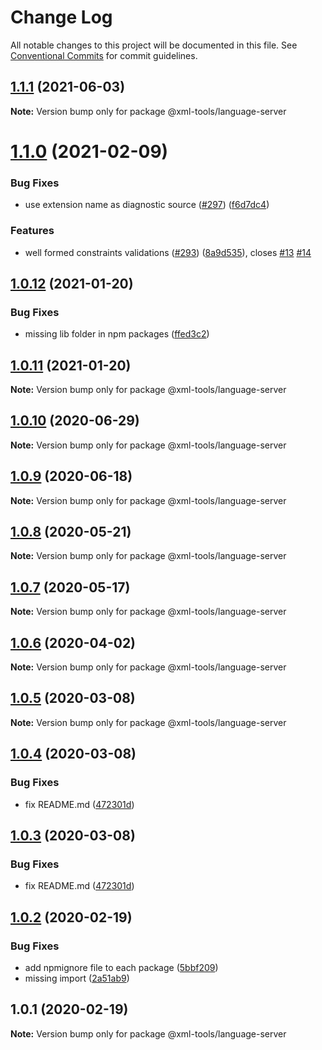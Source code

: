 # Change Log

All notable changes to this project will be documented in this file.
See [Conventional Commits](https://conventionalcommits.org) for commit guidelines.

## [1.1.1](https://github.com/SAP/xml-tools/compare/@xml-tools/language-server@1.1.0...@xml-tools/language-server@1.1.1) (2021-06-03)

**Note:** Version bump only for package @xml-tools/language-server

# [1.1.0](https://github.com/SAP/xml-tools/compare/@xml-tools/language-server@1.0.12...@xml-tools/language-server@1.1.0) (2021-02-09)

### Bug Fixes

- use extension name as diagnostic source ([#297](https://github.com/SAP/xml-tools/issues/297)) ([f6d7dc4](https://github.com/SAP/xml-tools/commit/f6d7dc42a05c4e1d7c9ab3f1fbe35ecb1eb820fa))

### Features

- well formed constraints validations ([#293](https://github.com/SAP/xml-tools/issues/293)) ([8a9d535](https://github.com/SAP/xml-tools/commit/8a9d535e95a52b9dfc1068d2e203b09bd08e1066)), closes [#13](https://github.com/SAP/xml-tools/issues/13) [#14](https://github.com/SAP/xml-tools/issues/14)

## [1.0.12](https://github.com/SAP/xml-tools/compare/@xml-tools/language-server@1.0.11...@xml-tools/language-server@1.0.12) (2021-01-20)

### Bug Fixes

- missing lib folder in npm packages ([ffed3c2](https://github.com/SAP/xml-tools/commit/ffed3c2c54c70aea8b9ded0d53786382bc190cc5))

## [1.0.11](https://github.com/SAP/xml-tools/compare/@xml-tools/language-server@1.0.10...@xml-tools/language-server@1.0.11) (2021-01-20)

**Note:** Version bump only for package @xml-tools/language-server

## [1.0.10](https://github.com/SAP/xml-tools/compare/@xml-tools/language-server@1.0.9...@xml-tools/language-server@1.0.10) (2020-06-29)

**Note:** Version bump only for package @xml-tools/language-server

## [1.0.9](https://github.com/SAP/xml-tools/compare/@xml-tools/language-server@1.0.8...@xml-tools/language-server@1.0.9) (2020-06-18)

**Note:** Version bump only for package @xml-tools/language-server

## [1.0.8](https://github.com/SAP/xml-tools/compare/@xml-tools/language-server@1.0.7...@xml-tools/language-server@1.0.8) (2020-05-21)

**Note:** Version bump only for package @xml-tools/language-server

## [1.0.7](https://github.com/SAP/xml-tools/compare/@xml-tools/language-server@1.0.6...@xml-tools/language-server@1.0.7) (2020-05-17)

**Note:** Version bump only for package @xml-tools/language-server

## [1.0.6](https://github.com/SAP/xml-tools/compare/@xml-tools/language-server@1.0.5...@xml-tools/language-server@1.0.6) (2020-04-02)

**Note:** Version bump only for package @xml-tools/language-server

## [1.0.5](https://github.com/SAP/xml-tools/compare/@xml-tools/language-server@1.0.4...@xml-tools/language-server@1.0.5) (2020-03-08)

**Note:** Version bump only for package @xml-tools/language-server

## [1.0.4](https://github.com/SAP/xml-tools/compare/@xml-tools/language-server@1.0.2...@xml-tools/language-server@1.0.4) (2020-03-08)

### Bug Fixes

- fix README.md ([472301d](https://github.com/SAP/xml-tools/commit/472301d))

## [1.0.3](https://github.com/SAP/xml-tools/compare/@xml-tools/language-server@1.0.2...@xml-tools/language-server@1.0.3) (2020-03-08)

### Bug Fixes

- fix README.md ([472301d](https://github.com/SAP/xml-tools/commit/472301d))

## [1.0.2](https://github.com/SAP/xml-tools/compare/@xml-tools/language-server@1.0.1...@xml-tools/language-server@1.0.2) (2020-02-19)

### Bug Fixes

- add npmignore file to each package ([5bbf209](https://github.com/SAP/xml-tools/commit/5bbf209))
- missing import ([2a51ab9](https://github.com/SAP/xml-tools/commit/2a51ab9))

## 1.0.1 (2020-02-19)

**Note:** Version bump only for package @xml-tools/language-server
